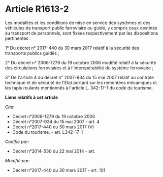 # Article R1613-2

Les modalités et les conditions de mise en service des systèmes et des véhicules de transport public ferroviaire ou guidé, y
compris ceux destinés au transport de personnels, sont fixées respectivement par les dispositions pertinentes : 

1° Du décret n° 2017-440 du 30 mars 2017 relatif à la sécurité des transports publics guidés ; 

2° Du décret n° 2006-1279 du 19 octobre 2006 modifié relatif à la sécurité des circulations ferroviaires et à
l'interopérabilité du système ferroviaire ; 

3° De l'article 4 du décret n° 2007-934 du 15 mai 2007 relatif au contrôle technique et de sécurité de l'Etat portant sur les
remontées mécaniques et les tapis roulants mentionnés à l'article L. 342-17-1 du code du tourisme.

**Liens relatifs à cet article**

_Cite_:

  - Décret n°2006-1279 du 19 octobre 2006
  - Décret n°2007-934 du 15 mai 2007 - art. 4
  - Décret n°2017-440 du 30 mars 2017 (V)
  - Code du tourisme. - art. L342-17-1

_Codifié par_:

  - Décret n°2014-530 du 22 mai 2014 - art.

_Modifié par_:

  - Décret n°2017-440 du 30 mars 2017 - art. 101
